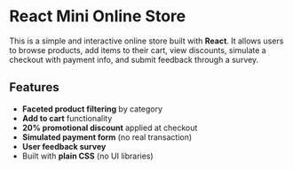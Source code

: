 # React Mini Online Store

This is a simple and interactive online store built with **React**. It allows users to browse products, add items to their cart, view discounts, simulate a checkout with payment info, and submit feedback through a survey.

## Features

- **Faceted product filtering** by category
- **Add to cart** functionality
- **20% promotional discount** applied at checkout
- **Simulated payment form** (no real transaction)
- **User feedback survey**
- Built with **plain CSS** (no UI libraries)
